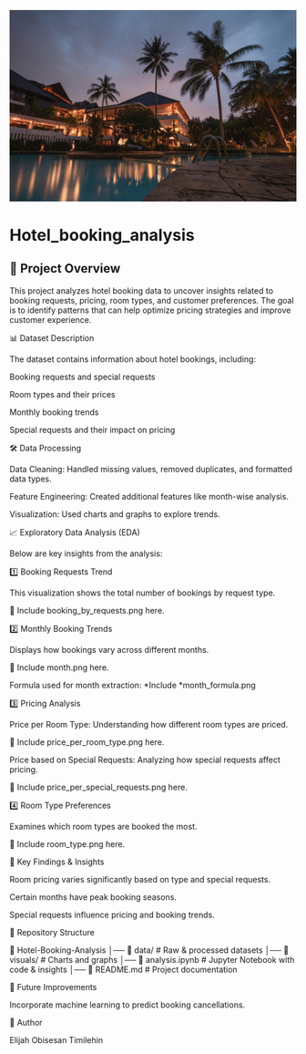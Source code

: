 ![Image](https://github.com/etimexo/Hotel_booking_analysis/blob/main/visualizations/pexels-pixabay-258154%20(1).jpg)
# Hotel_booking_analysis

## 📌 Project Overview

This project analyzes hotel booking data to uncover insights related to booking requests, pricing, room types, and customer preferences. The goal is to identify patterns that can help optimize pricing strategies and improve customer experience.

📊 Dataset Description

The dataset contains information about hotel bookings, including:

Booking requests and special requests

Room types and their prices

Monthly booking trends

Special requests and their impact on pricing

🛠 Data Processing

Data Cleaning: Handled missing values, removed duplicates, and formatted data types.

Feature Engineering: Created additional features like month-wise analysis.

Visualization: Used charts and graphs to explore trends.

📈 Exploratory Data Analysis (EDA)

Below are key insights from the analysis:

1️⃣ Booking Requests Trend

This visualization shows the total number of bookings by request type.

📌 Include booking_by_requests.png here.

2️⃣ Monthly Booking Trends

Displays how bookings vary across different months.

📌 Include month.png here.

Formula used for month extraction: *Include *month_formula.png

3️⃣ Pricing Analysis

Price per Room Type: Understanding how different room types are priced.

📌 Include price_per_room_type.png here.

Price based on Special Requests: Analyzing how special requests affect pricing.

📌 Include price_per_special_requests.png here.

4️⃣ Room Type Preferences

Examines which room types are booked the most.

📌 Include room_type.png here.

📝 Key Findings & Insights

Room pricing varies significantly based on type and special requests.

Certain months have peak booking seasons.

Special requests influence pricing and booking trends.

📂 Repository Structure

📂 Hotel-Booking-Analysis
│── 📁 data/              # Raw & processed datasets
│── 📁 visuals/           # Charts and graphs
│── 📄 analysis.ipynb     # Jupyter Notebook with code & insights
│── 📄 README.md         # Project documentation

🔮 Future Improvements

Incorporate machine learning to predict booking cancellations.

📌 Author

Elijah Obisesan Timilehin
